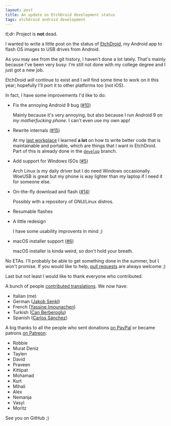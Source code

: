 ```yaml
---
layout: post
title: An update on EtchDroid development status
tags: etchdroid android development
---
```


*tl;dr:* Project is **not** dead.

I wanted to write a little post on the status of [EtchDroid](https://github.com/EtchDroid/EtchDroid), my Android app to flash OS images to USB drives from Android.

<!--more-->

As you may see from the git history, I haven't done a lot lately. That's mainly because I've been very busy: I'm still not done with my college degree and I just got a new job.

EtchDroid *will* continue to exist and I *will* find some time to work on it this year; hopefully I'll port it to other platforms too (not iOS).

In fact, I have some improvements I'd like to do:

- Fix the annoying Android 9 bug ([#10](https://github.com/EtchDroid/EtchDroid/issues/10))

  Mainly because it's very annoying, but also because I run Android 9 on *my motherfucking phone*. I can't even use my own app!
- Rewrite internals ([#15](https://github.com/EtchDroid/EtchDroid/issues/15))

  At my [last workplace](https://www.bottega52.it/) I learned **a lot** on how to write better code that is maintainable and portable, which are things that I want in EtchDroid. Part of this is already done in the [`develop`](https://github.com/EtchDroid/EtchDroid/commits/develop) branch.
- Add support for Windows ISOs ([#5](https://github.com/EtchDroid/EtchDroid/issues/5))

  Arch Linux is my daily driver but I do need Windows occasionally. WoeUSB is great but my phone is way lighter than my laptop if I need it for someone else.
- On-the-fly download and flash ([#14](https://github.com/EtchDroid/EtchDroid/issues/14))

  Possibly with a repository of GNU/Linux distros.
- Resumable flashes
- A little redesign

  I have some usability improvents in mind ;)

- macOS installer support ([#6](https://github.com/EtchDroid/EtchDroid/issues/6))

  macOS installer is kinda weird, so don't hold your breath.

No ETAs. I'll probably be able to get something done in the summer, but I won't promise. If you would like to help, [pull requests](https://github.com/EtchDroid/EtchDroid/pulls) are always welcome ;)

Last but not least I would like to thank everyone who contributed.

A bunch of people [contributed translations](https://etchdroid-l10n.depau.eu/projects/etchdroid/app/). We now have:
- Italian (me)
- German ([Jakob Senkl](https://github.com/fyr77))
- French ([Yassine Imounachen](https://github.com/yassineim))
- Turkish ([Can Berberoglu](https://github.com/Exodus1831))
- Spanish ([Carlos Sánchez](https://github.com/c-sanchez))

A big thanks to all the people who sent donations [on PayPal](https://paypal.me/DavideDepau) or became patrons [on Patreon](https://www.patreon.com/depau):
- Robbie
- Murat Deniz
- Taylen
- David
- Praveen
- Kittipat
- Mohamad
- Kurt
- Mihali
- Alex
- Nemanja
- Vasyl
- Moritz

See you on GitHub ;)
